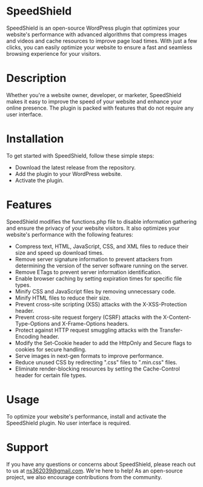 # SpeedShield
SpeedShield is an open-source WordPress plugin that optimizes your website's performance with advanced algorithms that compress images and videos and cache resources to improve page load times. With just a few clicks, you can easily optimize your website to ensure a fast and seamless browsing experience for your visitors.

# Description
Whether you're a website owner, developer, or marketer, SpeedShield makes it easy to improve the speed of your website and enhance your online presence. The plugin is packed with features that do not require any user interface.

# Installation
To get started with SpeedShield, follow these simple steps:

* Download the latest release from the repository.
* Add the plugin to your WordPress website.
* Activate the plugin.

# Features
SpeedShield modifies the functions.php file to disable information gathering and ensure the privacy of your website visitors. It also optimizes your website's performance with the following features:

* Compress text, HTML, JavaScript, CSS, and XML files to reduce their size and speed up download times.
* Remove server signature information to prevent attackers from determining the version of the server software running on the server.
* Remove ETags to prevent server information identification.
* Enable browser caching by setting expiration times for specific file types.
* Minify CSS and JavaScript files by removing unnecessary code.
* Minify HTML files to reduce their size.
* Prevent cross-site scripting (XSS) attacks with the X-XSS-Protection header.
* Prevent cross-site request forgery (CSRF) attacks with the X-Content-Type-Options and X-Frame-Options headers.
* Protect against HTTP request smuggling attacks with the Transfer-Encoding header.
* Modify the Set-Cookie header to add the HttpOnly and Secure flags to cookies for secure handling.
* Serve images in next-gen formats to improve performance.
* Reduce unused CSS by redirecting ".css" files to ".min.css" files.
* Eliminate render-blocking resources by setting the Cache-Control header for certain file types.

# Usage
To optimize your website's performance, install and activate the SpeedShield plugin. No user interface is required.

# Support
If you have any questions or concerns about SpeedShield, please reach out to us at ns362039@gmail.com. We're here to help! As an open-source project, we also encourage contributions from the community.
